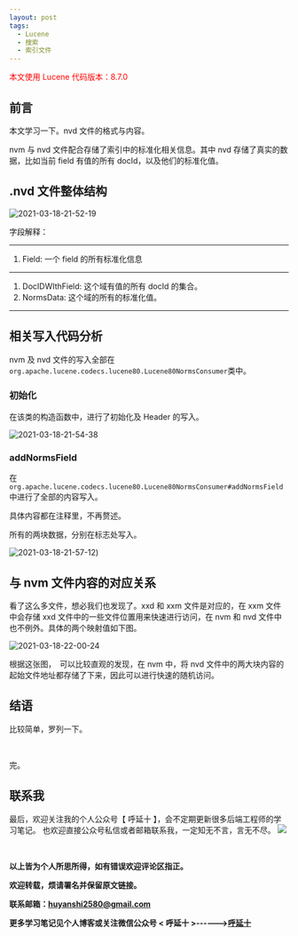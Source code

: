 ```yaml
---
layout: post
tags:
  - Lucene
  - 搜索
  - 索引文件
---
```


<font color="red">本文使用 Lucene 代码版本：8.7.0</font>

## 前言

本文学习一下。nvd 文件的格式与内容。

nvm 与 nvd 文件配合存储了索引中的标准化相关信息。其中 nvd 存储了真实的数据，比如当前 field 有值的所有 docId，以及他们的标准化值。

## .nvd 文件整体结构

![2021-03-18-21-52-19](http://img.couplecoders.tech/2021-03-18-21-52-19.png)

字段解释：

--- 
1. Field: 一个 field 的所有标准化信息

--- 

1. DocIDWIthField: 这个域有值的所有 docId 的集合。
2. NormsData: 这个域的所有的标准化值。

---

## 相关写入代码分析

nvm 及 nvd 文件的写入全部在`org.apache.lucene.codecs.lucene80.Lucene80NormsConsumer`类中。

### 初始化

在该类的构造函数中，进行了初始化及 Header 的写入。

![2021-03-18-21-54-38](http://img.couplecoders.tech/2021-03-18-21-54-38.png)

### addNormsField

在`org.apache.lucene.codecs.lucene80.Lucene80NormsConsumer#addNormsField`中进行了全部的内容写入。

具体内容都在注释里，不再赘述。

所有的两块数据，分别在标志处写入。

![2021-03-18-21-57-12](http://img.couplecoders.tech/2021-03-18-21-57-12.png))

## 与 nvm 文件内容的对应关系

看了这么多文件，想必我们也发现了。xxd 和 xxm 文件是对应的，在 xxm 文件中会存储 xxd 文件中的一些文件位置用来快速进行访问，在 nvm 和 nvd 文件中也不例外。具体的两个映射值如下图。

![2021-03-18-22-00-24](http://img.couplecoders.tech/2021-03-18-22-00-24.png)

根据这张图，　可以比较直观的发现，在 nvm 中，将 nvd 文件中的两大块内容的起始文件地址都存储了下来，因此可以进行快速的随机访问。

## 结语

比较简单，罗列一下。

<br>

完。
<br>

## 联系我
最后，欢迎关注我的个人公众号【 呼延十 】，会不定期更新很多后端工程师的学习笔记。
也欢迎直接公众号私信或者邮箱联系我，一定知无不言，言无不尽。
![](http://img.couplecoders.tech/%E6%89%AB%E7%A0%81_%E6%90%9C%E7%B4%A2%E8%81%94%E5%90%88%E4%BC%A0%E6%92%AD%E6%A0%B7%E5%BC%8F-%E6%A0%87%E5%87%86%E8%89%B2%E7%89%88.png)

<br>

**以上皆为个人所思所得，如有错误欢迎评论区指正。**

**欢迎转载，烦请署名并保留原文链接。**

**联系邮箱：huyanshi2580@gmail.com**

**更多学习笔记见个人博客或关注微信公众号 &lt; 呼延十 &gt;------><a href="{{ site.baseurl }}/">呼延十</a>**